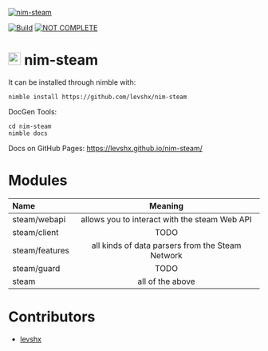 [![nim-steam](https://socialify.git.ci/levshx/nim-steam/image?description=1&descriptionEditable=Steam%20Network%20Library&font=Inter&forks=1&logo=https%3A%2F%2Fraw.githubusercontent.com%2Flevshx%2Fnim-steam%2Fmain%2Fresources%2Fnim-steam.png%3Fraw%3Dtrue&owner=1&pattern=Floating%20Cogs&pulls=1&stargazers=1&theme=Dark)](https://github.com/levshx/nim-steam)


[![Build](https://github.com/levshx/nim-steam/actions/workflows/build.yml/badge.svg)](https://github.com/levshx/nim-steam/actions/workflows/build.yml)
[![NOT COMPLETE](https://img.shields.io/static/v1?label=Attention&message=Project%20in%20development&color=red)](https://github.com/levshx/nim-steam)

# <img src="http://forum.nim-lang.org/images/logo.png" style="height: 25px;"> nim-steam 

It can be installed through nimble with:

```
nimble install https://github.com/levshx/nim-steam
```

DocGen Tools:

```
cd nim-steam
nimble docs
```
Docs on GitHub Pages:
https://levshx.github.io/nim-steam/

# Modules

| Name          | Meaning         |
|:------------- |:---------------:|
| steam/webapi  | allows you to interact with the steam Web API |
| steam/client  | TODO  |
| steam/features| all kinds of data parsers from the Steam Network |
| steam/guard   | TODO  |
| steam         | all of the above |



# Contributors

- [levshx](https://github.com/levshx)
